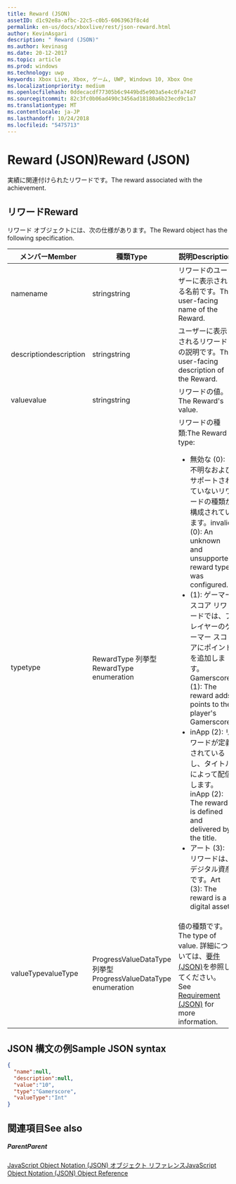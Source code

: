 ```yaml
---
title: Reward (JSON)
assetID: d1c92e8a-afbc-22c5-c0b5-6063963f8c4d
permalink: en-us/docs/xboxlive/rest/json-reward.html
author: KevinAsgari
description: " Reward (JSON)"
ms.author: kevinasg
ms.date: 20-12-2017
ms.topic: article
ms.prod: windows
ms.technology: uwp
keywords: Xbox Live, Xbox, ゲーム, UWP, Windows 10, Xbox One
ms.localizationpriority: medium
ms.openlocfilehash: 0ddecacdf77305b6c9449bd5e903a5e4c0fa74d7
ms.sourcegitcommit: 82c3fc0b06ad490c3456ad18180a6b23ecd9c1a7
ms.translationtype: MT
ms.contentlocale: ja-JP
ms.lasthandoff: 10/24/2018
ms.locfileid: "5475713"
---
```

# <a name="reward-json"></a><span data-ttu-id="ff41c-104">Reward (JSON)</span><span class="sxs-lookup"><span data-stu-id="ff41c-104">Reward (JSON)</span></span>
<span data-ttu-id="ff41c-105">実績に関連付けられたリワードです。</span><span class="sxs-lookup"><span data-stu-id="ff41c-105">The reward associated with the achievement.</span></span>
<a id="ID4EN"></a>


## <a name="reward"></a><span data-ttu-id="ff41c-106">リワード</span><span class="sxs-lookup"><span data-stu-id="ff41c-106">Reward</span></span>

<span data-ttu-id="ff41c-107">リワード オブジェクトには、次の仕様があります。</span><span class="sxs-lookup"><span data-stu-id="ff41c-107">The Reward object has the following specification.</span></span>

| <span data-ttu-id="ff41c-108">メンバー</span><span class="sxs-lookup"><span data-stu-id="ff41c-108">Member</span></span>| <span data-ttu-id="ff41c-109">種類</span><span class="sxs-lookup"><span data-stu-id="ff41c-109">Type</span></span>| <span data-ttu-id="ff41c-110">説明</span><span class="sxs-lookup"><span data-stu-id="ff41c-110">Description</span></span>|
| --- | --- | --- |
| <span data-ttu-id="ff41c-111">name</span><span class="sxs-lookup"><span data-stu-id="ff41c-111">name</span></span>| <span data-ttu-id="ff41c-112">string</span><span class="sxs-lookup"><span data-stu-id="ff41c-112">string</span></span>| <span data-ttu-id="ff41c-113">リワードのユーザーに表示される名前です。</span><span class="sxs-lookup"><span data-stu-id="ff41c-113">The user-facing name of the Reward.</span></span>|
| <span data-ttu-id="ff41c-114">description</span><span class="sxs-lookup"><span data-stu-id="ff41c-114">description</span></span>| <span data-ttu-id="ff41c-115">string</span><span class="sxs-lookup"><span data-stu-id="ff41c-115">string</span></span>| <span data-ttu-id="ff41c-116">ユーザーに表示されるリワードの説明です。</span><span class="sxs-lookup"><span data-stu-id="ff41c-116">The user-facing description of the Reward.</span></span>|
| <span data-ttu-id="ff41c-117">value</span><span class="sxs-lookup"><span data-stu-id="ff41c-117">value</span></span>| <span data-ttu-id="ff41c-118">string</span><span class="sxs-lookup"><span data-stu-id="ff41c-118">string</span></span>| <span data-ttu-id="ff41c-119">リワードの値。</span><span class="sxs-lookup"><span data-stu-id="ff41c-119">The Reward's value.</span></span>|
| <span data-ttu-id="ff41c-120">type</span><span class="sxs-lookup"><span data-stu-id="ff41c-120">type</span></span>| <span data-ttu-id="ff41c-121">RewardType 列挙型</span><span class="sxs-lookup"><span data-stu-id="ff41c-121">RewardType enumeration</span></span>| <span data-ttu-id="ff41c-122">リワードの種類:</span><span class="sxs-lookup"><span data-stu-id="ff41c-122">The Reward type:</span></span> <ul><li><span data-ttu-id="ff41c-123">無効な (0): 不明なおよびサポートされていないリワードの種類が構成されています。</span><span class="sxs-lookup"><span data-stu-id="ff41c-123">invalid (0): An unknown and unsupported reward type was configured.</span></span></li><li><span data-ttu-id="ff41c-124">(1): ゲーマー スコア リワードでは、プレイヤーのゲーマー スコアにポイントを追加します。</span><span class="sxs-lookup"><span data-stu-id="ff41c-124">Gamerscore (1): The reward adds points to the player's Gamerscore.</span></span></li><li><span data-ttu-id="ff41c-125">inApp (2): リワードが定義されているし、タイトルによって配信します。</span><span class="sxs-lookup"><span data-stu-id="ff41c-125">inApp (2): The reward is defined and delivered by the title.</span></span></li><li><span data-ttu-id="ff41c-126">アート (3): リワードは、デジタル資産です。</span><span class="sxs-lookup"><span data-stu-id="ff41c-126">Art (3): The reward is a digital asset.</span></span></li></ul> | 
| <span data-ttu-id="ff41c-127">valueType</span><span class="sxs-lookup"><span data-stu-id="ff41c-127">valueType</span></span>| <span data-ttu-id="ff41c-128">ProgressValueDataType 列挙型</span><span class="sxs-lookup"><span data-stu-id="ff41c-128">ProgressValueDataType enumeration</span></span>| <span data-ttu-id="ff41c-129">値の種類です。</span><span class="sxs-lookup"><span data-stu-id="ff41c-129">The type of value.</span></span> <span data-ttu-id="ff41c-130">詳細については、[要件 (JSON)](json-requirement.md)を参照してください。</span><span class="sxs-lookup"><span data-stu-id="ff41c-130">See [Requirement (JSON)](json-requirement.md) for more information.</span></span>|

<a id="ID4EBD"></a>


## <a name="sample-json-syntax"></a><span data-ttu-id="ff41c-131">JSON 構文の例</span><span class="sxs-lookup"><span data-stu-id="ff41c-131">Sample JSON syntax</span></span>


```json
{
  "name":null,
  "description":null,
  "value":"10",
  "type":"Gamerscore",
  "valueType":"Int"
}

```


<a id="ID4EKD"></a>


## <a name="see-also"></a><span data-ttu-id="ff41c-132">関連項目</span><span class="sxs-lookup"><span data-stu-id="ff41c-132">See also</span></span>

<a id="ID4EMD"></a>


##### <a name="parent"></a><span data-ttu-id="ff41c-133">Parent</span><span class="sxs-lookup"><span data-stu-id="ff41c-133">Parent</span></span>

[<span data-ttu-id="ff41c-134">JavaScript Object Notation (JSON) オブジェクト リファレンス</span><span class="sxs-lookup"><span data-stu-id="ff41c-134">JavaScript Object Notation (JSON) Object Reference</span></span>](atoc-xboxlivews-reference-json.md)

